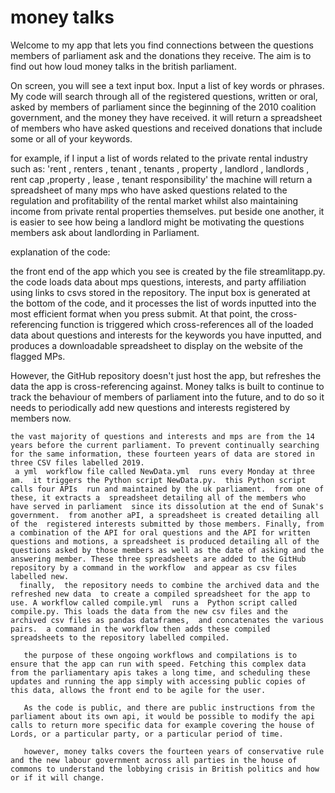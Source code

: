 #  money talks

 Welcome to my app that lets you find connections  between the questions members of parliament ask and the donations they receive.  The aim is to find out how loud money talks in the british parliament.

  On screen, you will see a text input box. Input a list of key words or phrases. My code will search through all of the registered questions, written or oral,  asked by members of parliament since the beginning of the 2010  coalition government, and the money they have received.  it will return a spreadsheet of members who have asked questions and received donations that include some or all of your keywords. 

   for example,  if I input a list of words related to the private rental industry such as: 'rent , renters , tenant , tenants , property , landlord , landlords , rent cap ,property , lease , tenant responsibility'  the machine will return a spreadsheet of many mps who  have asked questions related to the regulation and profitability of the rental market whilst also maintaining income from private rental properties themselves.  put beside one another, it is easier to see how being a landlord might be motivating the questions members ask about landlording in Parliament.

 explanation of the code:

  the front end of the app which you see is created by the file streamlitapp.py.  the code loads data about mps questions, interests, and party affiliation using links to csvs stored in the repository. The input box is generated at the bottom of the code, and it processes the list of words inputted into the most efficient format when you press submit. At that point, the cross-referencing function is triggered which cross-references all of the loaded data about questions and interests for the keywords you have inputted, and produces a downloadable spreadsheet to display on the website of the flagged MPs.

   However, the GitHub repository  doesn't just host the app, but refreshes the data the app is cross-referencing against. Money talks is built to continue to track the behaviour of members of parliament into the future, and to do so it needs to periodically add new questions and interests  registered by members now. 

    the vast majority of questions and interests and mps are from the 14 years before the current parliament. To prevent continually searching for the same information, these fourteen years of data are stored in three CSV files labelled 2019. 
     a yml  workflow file called NewData.yml  runs every Monday at three am.  it triggers the Python script NewData.py.  this Python script calls four APIs  run and maintained by the uk parliament.  from one of these, it extracts a  spreadsheet detailing all of the members who have served in parliament  since its dissolution at the end of Sunak's government.  from another aPI, a spreadsheet is created detailing all of the  registered interests submitted by those members. Finally, from a combination of the API for oral questions and the API for written questions and motions, a spreadsheet is produced detailing all of the questions asked by those members as well as the date of asking and the answering member. These three spreadsheets are added to the GitHub repository by a command in the workflow  and appear as csv files labelled new.
      finally,  the repository needs to combine the archived data and the refreshed new data  to create a compiled spreadsheet for the app to use. A workflow called compile.yml  runs a  Python script called compile.py. This loads the data from the new csv files and the archived csv files as pandas dataframes,  and concatenates the various pairs.  a command in the workflow then adds these compiled spreadsheets to the repository labelled compiled.

       the purpose of these ongoing workflows and compilations is to ensure that the app can run with speed. Fetching this complex data from the parliamentary apis takes a long time, and scheduling these updates and running the app simply with accessing public copies of this data, allows the front end to be agile for the user. 
       
       As the code is public, and there are public instructions from the parliament about its own api, it would be possible to modify the api calls to return more specific data for example covering the house of Lords, or a particular party, or a particular period of time.  
       
       however, money talks covers the fourteen years of conservative rule and the new labour government across all parties in the house of commons to understand the lobbying crisis in British politics and how or if it will change.
